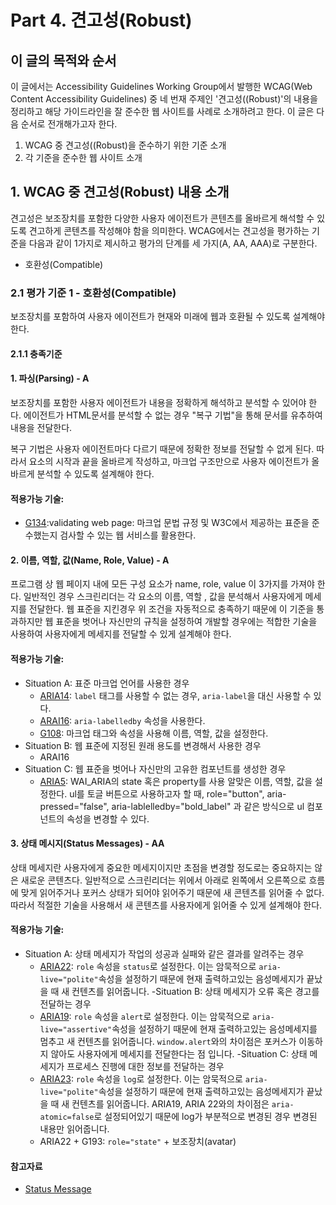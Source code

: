 # Part 4. 견고성(Robust)

## 이 글의 목적와 순서

이 글에서는 Accessibility Guidelines Working Group에서 발행한 WCAG(Web Content Accessibility Guidelines) 중 네 번재 주제인 '견고성((Robust)'의 내용을 정리하고 해당 가이드라인을 잘 준수한 웹 사이트를 사례로 소개하려고 한다. 이 글은 다음 순서로 전개해가고자 한다.

1. WCAG 중 견고성((Robust)을 준수하기 위한 기준 소개
2. 각 기준을 준수한 웹 사이트 소개

## 1. WCAG 중 견고성(Robust) 내용 소개

견고성은 보조장치를 포함한 다양한 사용자 에이전트가 콘텐츠를 올바르게 해석할 수 있도록 견고하게 콘텐츠를 작성해야 함을 의미한다. WCAG에서는 견고성을 평가하는 기준을 다음과 같이 1가지로 제시하고 평가의 단계를 세 가지(A, AA, AAA)로 구분한다.

- 호환성(Compatible)

### 2.1 평가 기준 1 - 호환성(Compatible)
보조장치를 포함하여 사용자 에이전트가 현재와 미래에 웹과 호환될 수 있도록 설계해야 한다.

#### 2.1.1 충족기준 

#### 1. 파싱(Parsing) - A
보조장치를 포함한 사용자 에이전트가 내용을 정확하게 해석하고 분석할 수 있어야 한다. 에이전트가 HTML문서를 분석할 수 없는 경우 "복구 기법"을 통해 문서를 유추하여 내용을 전달한다.

복구 기법은 사용자 에이전트마다 다르기 때문에 정확한 정보를 전달할 수 없게 된다. 따라서 요소의 시작과 끝을 올바르게 작성하고, 마크업 구조만으로 사용자 에이전트가 올바르게 분석할 수 있도록 설계해야 한다.

#### 적용가능 기술:
- [G134](https://www.w3.org/WAI/WCAG21/Techniques/general/G134.html):validating web page: 마크업 문법 규정 및 W3C에서 제공하는 표준을 준수했는지 검사할 수 있는 웹 서비스를 활용한다.

#### 2. 이름, 역할, 값(Name, Role, Value) - A
프로그램 상 웹 페이지 내에 모든 구성 요소가 name, role, value 이 3가지를 가져야 한다. 일반적인 경우 스크린리더는 각 요소의 이름, 역할 , 값을 분석해서 사용자에게 메세지를 전달한다. 웹 표준을 지킨경우 위 조건을 자동적으로 충족하기 때문에 이 기준을 통과하지만 웹 표준을 벗어나 자신만의 규칙을 설정하여 개발할 경우에는 적합한 기술을 사용하여 사용자에게 메세지를 전달할 수 있게 설계해야 한다.

#### 적용가능 기술:
- Situation A: 표준 마크업 언어를 사용한 경우
    - [ARIA14](https://www.w3.org/WAI/WCAG21/Techniques/aria/ARIA14.html): `label` 태그를 사용할 수 없는 경우, `aria-label`을 대신 사용할 수 있다.
    - [ARAI16](https://www.w3.org/WAI/WCAG21/Techniques/aria/ARIA16.html): `aria-labelledby` 속성을 사용한다.
    - [G108](https://www.w3.org/WAI/WCAG21/Techniques/general/G108.html): 마크업 태그와 속성을 사용해 이름, 역할, 값을 설정한다.
- Situation B: 웹 표준에 지정된 원래 용도를 변경해서 사용한 경우
    - ARAI16
- Situation C: 웹 표준을 벗어나 자신만의 고유한 컴포넌트를 생성한 경우
    - [ARIA5](https://www.w3.org/WAI/WCAG21/Techniques/aria/ARIA5.html): WAI_ARIA의 state 혹은 property를 사용 알맞은 이름, 역할, 값을 설정한다.
        ul를 토글 버튼으로 사용하고자 할 때, role="button", aria-pressed="false", aria-lablelledby="bold_label" 과 같은 방식으로 ul 컴포넌트의 속성을 변경할 수 있다.

#### 3. 상태 메시지(Status Messages) - AA
상태 메세지란 사용자에게 중요한 메세지이지만 초점을 변경할 정도로는 중요하지는 않은 새로운 콘텐츠다. 일반적으로 스크린리더는 위에서 아래로 왼쪽에서 오른쪽으로 흐름에 맞게 읽어주거나 포커스 상태가 되어야 읽어주기 때문에 새 콘텐츠를 읽어줄 수 없다. 따라서 적절한 기술을 사용해서 새 콘텐츠를 사용자에게 읽어줄 수 있게 설계해야 한다.

#### 적용가능 기술:
- Situation A: 상태 메세지가 작업의 성공과 실패와 같은 결과를 알려주는 경우
    - [ARIA22](https://www.w3.org/WAI/WCAG21/Techniques/aria/ARIA22.html): `role` 속성을 `status`로 설정한다. 이는 암묵적으로 `aria-live="polite"`속성을 설정하기 때문에 현재 출력하고있는 음성메세지가 끝났을 때 새 컨텐츠를 읽어줍니다.
-Situation B: 상태 메세지가 오류 혹은 경고를 전달하는 경우
    - [ARIA19](https://www.w3.org/WAI/WCAG21/Techniques/aria/ARIA19.html): `role` 속성을 `alert`로 설정한다. 이는 암묵적으로 `aria-live="assertive"`속성을 설정하기 때문에 현재 출력하고있는 음성메세지를 멈추고 새 컨텐츠를 읽어줍니다.
    `window.alert`와의 차이점은 포커스가 이동하지 않아도 사용자에게 메세지를 전달한다는 점 입니다.
-Situation C: 상태 메세지가 프로세스 진행에 대한 정보를 전달하는 경우
    - [ARIA23](https://www.w3.org/WAI/WCAG21/Techniques/aria/ARIA23.html): `role` 속성을 `log`로 설정한다. 이는 암묵적으로 `aria-live="polite"`속성을 설정하기 때문에 현재 출력하고있는 음성메세지가 끝났을 때 새 컨텐츠를 읽어줍니다. ARIA19, ARIA 22와의 차이점은 `aria-atomic=false`로 설정되어있기 때문에 log가 부분적으로 변경된 경우 변경된 내용만 읽어줍니다.
    - ARIA22 + G193: `role="state"` + 보조장치(avatar)


#### 참고자료
- [Status Message](https://www.youtube.com/watch?v=Bsj2s58GvVA&list=PLtaz5vK7MbK1bAGhAFkidBzIRVrNqVo5j&index=19)
